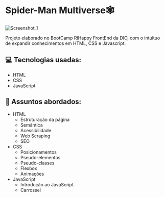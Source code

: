 # Spider-Man Multiverse🕸️

![Screenshot_1](https://github.com/JesskaBasilio/spider-man-multiverses/assets/152433983/a2d19a05-1862-45b8-abe8-d08401b60e3c)

<p>Projeto elaborado no BootCamp RiHappy FrontEnd da DIO, com o intuituo de expandir conhecimentos em HTML, CSS e Javascript.</p>

## 💻 Tecnologias usadas:

- HTML
- CSS
- JavaScript

## 💬 Assuntos abordados:

- HTML
    - Estruturação da página 
    - Semântica
    - Acessibilidade
    - Web Scraping
    - SEO
- CSS
    - Posicionamentos
    - Pseudo-elementos
    - Pseudo-classes
    - Flexbox
    - Animações 
- JavaScript
    - Introdução ao JavaScript
    - Carrossel
    


